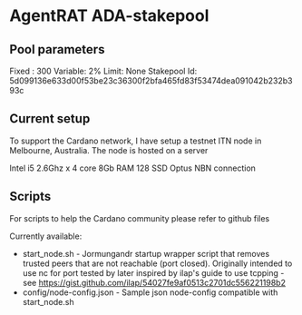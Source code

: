 # AgentRAT ADA-stakepool

## Pool parameters
Fixed : 300
Variable: 2%
Limit: None
Stakepool Id: 5d099136e633d00f53be23c36300f2bfa465fd83f53474dea091042b232b393c

## Current setup
To support the Cardano network, I have setup a testnet ITN node in Melbourne, Australia. The node is hosted on a server

Intel i5 2.6Ghz x 4 core
8Gb RAM 
128 SSD
Optus NBN connection

## Scripts 
For scripts to help the Cardano community please refer to github files

Currently available:
* start_node.sh - Jormungandr startup wrapper script that removes trusted peers that are not reachable (port closed). Originally intended to use nc for port tested by later inspired by ilap's guide to use tcpping - see https://gist.github.com/ilap/54027fe9af0513c2701dc556221198b2
* config/node-config.json - Sample json node-config compatible with start_node.sh
